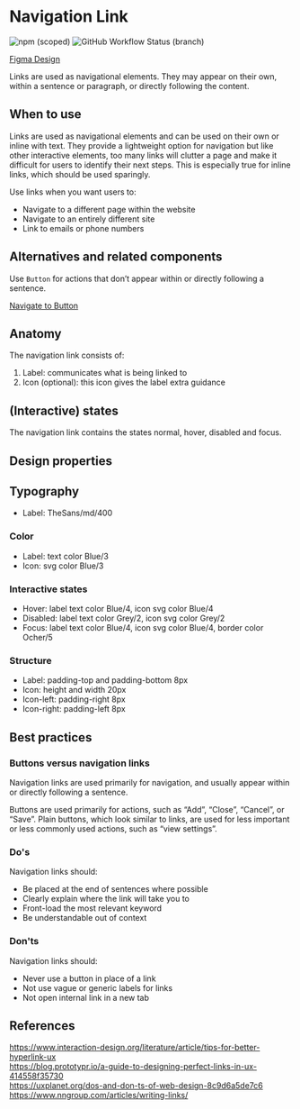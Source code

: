 # Navigation Link

![npm (scoped)](https://img.shields.io/npm/v/@gemeente-denhaag/link?logo=npm&style=flat-square)
![GitHub Workflow Status (branch)](https://img.shields.io/github/workflow/status/Gemeente-Denhaag/denhaag-component-library/Build%20and%20deploy%20Storybook%20to%20Azure%20Web%20App/master?logo=github&style=flat-square)

[Figma Design](https://www.figma.com/file/JpoY3waVoQGlLQzQXTL9nn/Design-System-Gemeente-Den-Haag?node-id=1485%3A1156)

Links are used as navigational elements. They may appear on their own, within a sentence or paragraph, or directly following the content.

## When to use

Links are used as navigational elements and can be used on their own or inline with text. They provide a lightweight option for navigation but like other interactive elements, too many links will clutter a page and make it difficult for users to identify their next steps. This is especially true for inline links, which should be used sparingly.

Use links when you want users to:

- Navigate to a different page within the website
- Navigate to an entirely different site
- Link to emails or phone numbers

## Alternatives and related components

Use `Button` for actions that don’t appear within or directly following a sentence.

[Navigate to Button](../?path=/docs/components-input-button--default)

## Anatomy

The navigation link consists of:

1. Label: communicates what is being linked to
2. Icon (optional): this icon gives the label extra guidance

## (Interactive) states

The navigation link contains the states normal, hover, disabled and focus.

## Design properties

## Typography

- Label: TheSans/md/400

### Color

- Label: text color Blue/3
- Icon: svg color Blue/3

### Interactive states

- Hover: label text color Blue/4, icon svg color Blue/4
- Disabled: label text color Grey/2, icon svg color Grey/2
- Focus: label text color Blue/4, icon svg color Blue/4, border color Ocher/5

### Structure

- Label: padding-top and padding-bottom 8px
- Icon: height and width 20px
- Icon-left: padding-right 8px
- Icon-right: padding-left 8px

## Best practices

### Buttons versus navigation links

Navigation links are used primarily for navigation, and usually appear within or directly following a sentence.

Buttons are used primarily for actions, such as “Add”, “Close”, “Cancel”, or “Save”. Plain buttons, which look similar to links, are used for less important or less commonly used actions, such as “view settings”.

### Do's

Navigation links should:

- Be placed at the end of sentences where possible
- Clearly explain where the link will take you to
- Front-load the most relevant keyword
- Be understandable out of context

### Don'ts

Navigation links should:

- Never use a button in place of a link
- Not use vague or generic labels for links
- Not open internal link in a new tab

## References

https://www.interaction-design.org/literature/article/tips-for-better-hyperlink-ux <br/>
https://blog.prototypr.io/a-guide-to-designing-perfect-links-in-ux-414558f35730 <br/>
https://uxplanet.org/dos-and-don-ts-of-web-design-8c9d6a5de7c6 <br/>
https://www.nngroup.com/articles/writing-links/
